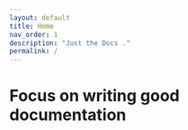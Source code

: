 ```yaml
---
layout: default
title: Home
nav_order: 1
description: "Just the Docs ."
permalink: /
---
```


# Focus on writing good documentation
